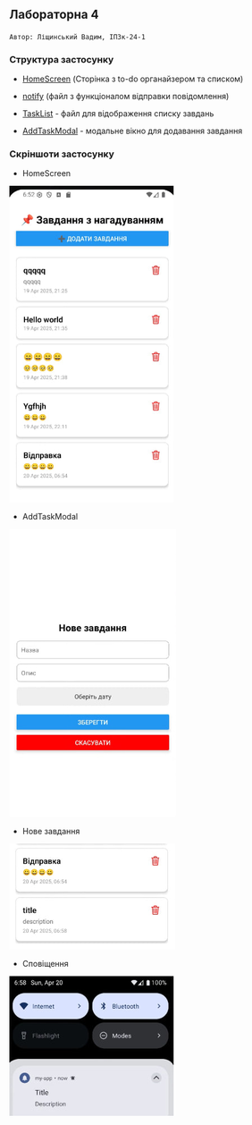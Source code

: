 ## Лабораторна 4

`Автор: Ліщинський Вадим, ІПЗк-24-1`
### Структура застосунку
- [HomeScreen](https://github.com/ipsolver/MobileLabsRN2025/blob/lab4/screens/HomeScreen.jsx) (Сторінка з to-do органайзером та списком)

- [notify](https://github.com/ipsolver/MobileLabsRN2025/blob/lab4/components/notify.js) (файл з функціоналом відправки повідомлення)
- [TaskList](https://github.com/ipsolver/MobileLabsRN2025/blob/lab4/components/TaskList.jsx) - файл для відображення списку завдань
- [AddTaskModal](https://github.com/ipsolver/MobileLabsRN2025/blob/lab4/components/AddTaskModal.jsx) - модальне вікно для додавання завдання

### Скріншоти застосунку

- HomeScreen

![img](https://github.com/ipsolver/MobileLabsRN2025/blob/lab4/screenshots/screenshot1.jpg)

- AddTaskModal

![img](https://github.com/ipsolver/MobileLabsRN2025/blob/lab4/screenshots/screenshot2.jpg)

- Нове завдання

![img](https://github.com/ipsolver/MobileLabsRN2025/blob/lab4/screenshots/screenshot3.jpg)

- Сповіщення

![img](https://github.com/ipsolver/MobileLabsRN2025/blob/lab4/screenshots/screenshot4.jpg)
